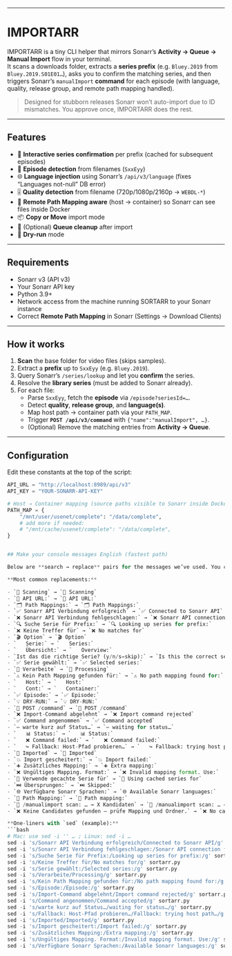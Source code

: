 
---
# IMPORTARR

IMPORTARR is a tiny CLI helper that mirrors Sonarr’s **Activity → Queue → Manual Import** flow in your terminal.  
It scans a downloads folder, extracts a **series prefix** (e.g. `Bluey.2019` from `Bluey.2019.S01E01…`), asks you to confirm the matching series, and then triggers Sonarr’s `manualImport` **command** for each episode (with language, quality, release group, and remote path mapping handled).

> Designed for stubborn releases Sonarr won’t auto-import due to ID mismatches. You approve once, IMPORTARR does the rest.

---

## Features

- 🔎 **Interactive series confirmation** per prefix (cached for subsequent episodes)
- 🧠 **Episode detection** from filenames (`SxxEyy`)
- 🌐 **Language injection** using Sonarr’s `/api/v3/language` (fixes “Languages not-null” DB error)
- 🎚 **Quality detection** from filename (720p/1080p/2160p → `WEBDL-*`)
- 🔁 **Remote Path Mapping aware** (host → container) so Sonarr can see files inside Docker
- 📦 **Copy or Move** import mode
- 🧹 (Optional) **Queue cleanup** after import
- 🧪 **Dry-run** mode

---

## Requirements

- Sonarr v3 (API v3)
- Your Sonarr API key
- Python 3.9+
- Network access from the machine running SORTARR to your Sonarr instance
- Correct **Remote Path Mapping** in Sonarr (Settings → Download Clients)

---

## How it works

1. **Scan** the base folder for video files (skips samples).
2. Extract a **prefix** up to `SxxEyy` (e.g. `Bluey.2019`).
3. Query Sonarr’s `/series/lookup` and let you **confirm** the series.
4. Resolve the **library series** (must be added to Sonarr already).
5. For each file:
   - Parse `SxxEyy`, fetch the **episode** via `/episode?seriesId=…`.
   - Detect **quality**, **release group**, and **language(s)**.
   - Map host path → container path via your `PATH_MAP`.
   - Trigger **`POST /api/v3/command`** with `{"name":"manualImport", …}`.
   - (Optional) Remove the matching entries from **Activity → Queue**.

---

## Configuration

Edit these constants at the top of the script:

```python
API_URL = "http://localhost:8989/api/v3"
API_KEY = "YOUR-SONARR-API-KEY"

# Host → Container mapping (source paths visible to Sonarr inside Docker)
PATH_MAP = {
    "/mnt/user/usenet/complete": "/data/complete",
    # add more if needed:
    # "/mnt/cache/usenet/complete": "/data/complete",
}


## Make your console messages English (fastest path)

Below are **search → replace** pairs for the messages we’ve used. You can apply them with your editor or with `sed`. (Safe—no logic changes.)

**Most common replacements:**

- `📂 Scanning` → `📂 Scanning`
- `🔧 API URL:` → `🔧 API URL:`
- `🗂️ Path Mappings:` → `🗂️ Path Mappings:`
- `✅ Sonarr API Verbindung erfolgreich` → `✅ Connected to Sonarr API`
- `❌ Sonarr API Verbindung fehlgeschlagen:` → `❌ Sonarr API connection failed:`
- `🔍 Suche Serie für Prefix:` → `🔍 Looking up series for prefix:`
- `❌ Keine Treffer für` → `❌ No matches for`
- `🎬 Option` → `🎬 Option`
- `   Serie:` → `   Series:`
- `   Übersicht:` → `   Overview:`
- `Ist das die richtige Serie? (y/n/s=skip):` → `Is this the correct series? (y/n/s=skip):`
- `✅ Serie gewählt:` → `✅ Selected series:`
- `🔄 Verarbeite` → `🔄 Processing`
- `⚠️ Kein Path Mapping gefunden für:` → `⚠️ No path mapping found for:`
- `   Host:` → `   Host:`
- `   Cont:` → `   Container:`
- `✅ Episode:` → `✅ Episode:`
- `💡 DRY-RUN:` → `💡 DRY-RUN:`
- `🚀 POST /command` → `🚀 POST /command`
- `❌ Import-Command abgelehnt` → `❌ Import command rejected`
- `✅ Command angenommen` → `✅ Command accepted`
- `– warte kurz auf Status…` → `– waiting for status…`
- `   📊 Status:` → `   📊 Status:`
- `   ❌ Command failed:` → `   ❌ Command failed:`
- `   ↪️ Fallback: Host-Pfad probieren…` → `   ↪️ Fallback: trying host path…`
- `🎉 Imported` → `🎉 Imported`
- `💥 Import gescheitert:` → `💥 Import failed:`
- `➕ Zusätzliches Mapping:` → `➕ Extra mapping:`
- `❌ Ungültiges Mapping. Format:` → `❌ Invalid mapping format. Use:`
- `🔁 Verwende gecachte Serie für` → `🔁 Using cached series for`
- `⏭️ Übersprungen:` → `⏭️ Skipped:`
- `🌐 Verfügbare Sonarr Sprachen:` → `🌐 Available Sonarr languages:`
- `🔄 Path Mapping:` → `🔄 Path mapping:`
- `🔎 /manualimport scan: … → X Kandidaten` → `🔎 /manualimport scan: … → X candidates`
- `❌ Keine Candidates gefunden – prüfe Mapping und Ordner.` → `❌ No candidates found – check path mapping and folder.`

**One-liners with `sed` (example):**
```bash
# Mac: use sed -i '' … ; Linux: sed -i …
sed -i 's/Sonarr API Verbindung erfolgreich/Connected to Sonarr API/g' sortarr.py
sed -i 's/Sonarr API Verbindung fehlgeschlagen:/Sonarr API connection failed:/g' sortarr.py
sed -i 's/Suche Serie für Prefix:/Looking up series for prefix:/g' sortarr.py
sed -i 's/Keine Treffer für/No matches for/g' sortarr.py
sed -i 's/Serie gewählt:/Selected series:/g' sortarr.py
sed -i 's/Verarbeite/Processing/g' sortarr.py
sed -i 's/Kein Path Mapping gefunden für:/No path mapping found for:/g' sortarr.py
sed -i 's/Episode:/Episode:/g' sortarr.py
sed -i 's/Import-Command abgelehnt/Import command rejected/g' sortarr.py
sed -i 's/Command angenommen/Command accepted/g' sortarr.py
sed -i 's/warte kurz auf Status…/waiting for status…/g' sortarr.py
sed -i 's/Fallback: Host-Pfad probieren…/Fallback: trying host path…/g' sortarr.py
sed -i 's/Imported/Imported/g' sortarr.py
sed -i 's/Import gescheitert:/Import failed:/g' sortarr.py
sed -i 's/Zusätzliches Mapping:/Extra mapping:/g' sortarr.py
sed -i 's/Ungültiges Mapping. Format:/Invalid mapping format. Use:/g' sortarr.py
sed -i 's/Verfügbare Sonarr Sprachen:/Available Sonarr languages:/g' sortarr.py
